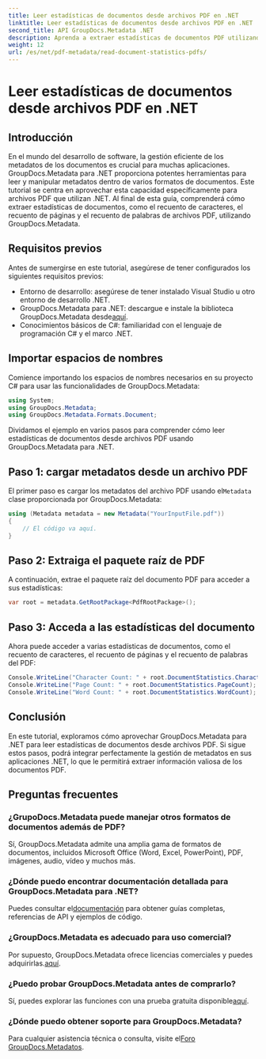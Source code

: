 ```yaml
---
title: Leer estadísticas de documentos desde archivos PDF en .NET
linktitle: Leer estadísticas de documentos desde archivos PDF en .NET
second_title: API GroupDocs.Metadata .NET
description: Aprenda a extraer estadísticas de documentos PDF utilizando GroupDocs.Metadata para .NET. Mejore sus capacidades de gestión de documentos sin esfuerzo.
weight: 12
url: /es/net/pdf-metadata/read-document-statistics-pdfs/
---
```


# Leer estadísticas de documentos desde archivos PDF en .NET

## Introducción
En el mundo del desarrollo de software, la gestión eficiente de los metadatos de los documentos es crucial para muchas aplicaciones. GroupDocs.Metadata para .NET proporciona potentes herramientas para leer y manipular metadatos dentro de varios formatos de documentos. Este tutorial se centra en aprovechar esta capacidad específicamente para archivos PDF que utilizan .NET. Al final de esta guía, comprenderá cómo extraer estadísticas de documentos, como el recuento de caracteres, el recuento de páginas y el recuento de palabras de archivos PDF, utilizando GroupDocs.Metadata.
## Requisitos previos
Antes de sumergirse en este tutorial, asegúrese de tener configurados los siguientes requisitos previos:
- Entorno de desarrollo: asegúrese de tener instalado Visual Studio u otro entorno de desarrollo .NET.
-  GroupDocs.Metadata para .NET: descargue e instale la biblioteca GroupDocs.Metadata desde[aquí](https://releases.groupdocs.com/metadata/net/).
- Conocimientos básicos de C#: familiaridad con el lenguaje de programación C# y el marco .NET.

## Importar espacios de nombres
Comience importando los espacios de nombres necesarios en su proyecto C# para usar las funcionalidades de GroupDocs.Metadata:
```csharp
using System;
using GroupDocs.Metadata;
using GroupDocs.Metadata.Formats.Document;
```

Dividamos el ejemplo en varios pasos para comprender cómo leer estadísticas de documentos desde archivos PDF usando GroupDocs.Metadata para .NET.
## Paso 1: cargar metadatos desde un archivo PDF
 El primer paso es cargar los metadatos del archivo PDF usando el`Metadata` clase proporcionada por GroupDocs.Metadata:
```csharp
using (Metadata metadata = new Metadata("YourInputFile.pdf"))
{
    // El código va aquí.
}
```
## Paso 2: Extraiga el paquete raíz de PDF
A continuación, extrae el paquete raíz del documento PDF para acceder a sus estadísticas:
```csharp
var root = metadata.GetRootPackage<PdfRootPackage>();
```
## Paso 3: Acceda a las estadísticas del documento
Ahora puede acceder a varias estadísticas de documentos, como el recuento de caracteres, el recuento de páginas y el recuento de palabras del PDF:
```csharp
Console.WriteLine("Character Count: " + root.DocumentStatistics.CharacterCount);
Console.WriteLine("Page Count: " + root.DocumentStatistics.PageCount);
Console.WriteLine("Word Count: " + root.DocumentStatistics.WordCount);
```

## Conclusión
En este tutorial, exploramos cómo aprovechar GroupDocs.Metadata para .NET para leer estadísticas de documentos desde archivos PDF. Si sigue estos pasos, podrá integrar perfectamente la gestión de metadatos en sus aplicaciones .NET, lo que le permitirá extraer información valiosa de los documentos PDF.

## Preguntas frecuentes
### ¿GrupoDocs.Metadata puede manejar otros formatos de documentos además de PDF?
Sí, GroupDocs.Metadata admite una amplia gama de formatos de documentos, incluidos Microsoft Office (Word, Excel, PowerPoint), PDF, imágenes, audio, vídeo y muchos más.
### ¿Dónde puedo encontrar documentación detallada para GroupDocs.Metadata para .NET?
 Puedes consultar el[documentación](https://tutorials.groupdocs.com/metadata/net/) para obtener guías completas, referencias de API y ejemplos de código.
### ¿GroupDocs.Metadata es adecuado para uso comercial?
 Por supuesto, GroupDocs.Metadata ofrece licencias comerciales y puedes adquirirlas.[aquí](https://purchase.groupdocs.com/buy).
### ¿Puedo probar GroupDocs.Metadata antes de comprarlo?
 Sí, puedes explorar las funciones con una prueba gratuita disponible[aquí](https://releases.groupdocs.com/).
### ¿Dónde puedo obtener soporte para GroupDocs.Metadata?
 Para cualquier asistencia técnica o consulta, visite el[Foro GroupDocs.Metadatos](https://forum.groupdocs.com/c/metadata/14).